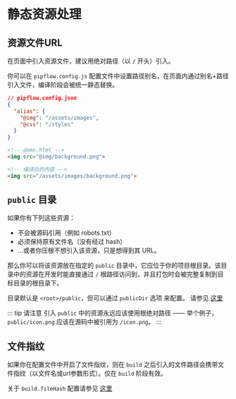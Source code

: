 # 静态资源处理


## 资源文件URL

在页面中引入资源文件，建议用绝对路径（以 `/` 开头）引入。

你可以在 `pipflow.config.js` 配置文件中设置路径别名，在页面内通过别名+路径引入文件，编译阶段会被统一静态替换。

```json
// pipflow.config.json
{
  "alias": {
    "@img": "/assets/images",
    "@css": "/styles"
  }
}
```

```html
<!-- demo.html -->
<img src="@img/background.png">

<!-- 编译后的内容 -->
<img src="/assets/images/background.png">
```

## `public` 目录

如果你有下列这些资源：

- 不会被源码引用（例如 robots.txt）
- 必须保持原有文件名（没有经过 hash）
- ...或者你压根不想引入该资源，只是想得到其 URL。

那么你可以将该资源放在指定的 `public` 目录中，它应位于你的项目根目录。该目录中的资源在开发时能直接通过 `/` 根路径访问到，并且打包时会被完整复制到目标目录的根目录下。

目录默认是 `<root>/public`，但可以通过 `publicDir` 选项 来配置。 请参见 [这里](../config/shared-options.md#public-dir)

::: tip 请注意
引入 `public` 中的资源永远应该使用根绝对路径 —— 举个例子，`public/icon.png` 应该在源码中被引用为 `/icon.png`。
:::


## 文件指纹

如果你在配置文件中开启了文件指纹，则在 `build` 之后引入的文件路径会携带文件指纹（以文件名或url参数形式）。仅在 `build` 阶段有效。

关于 `build.fileHash` 配置请参见 [这里](../config/build-options.md#build-fileHash)

